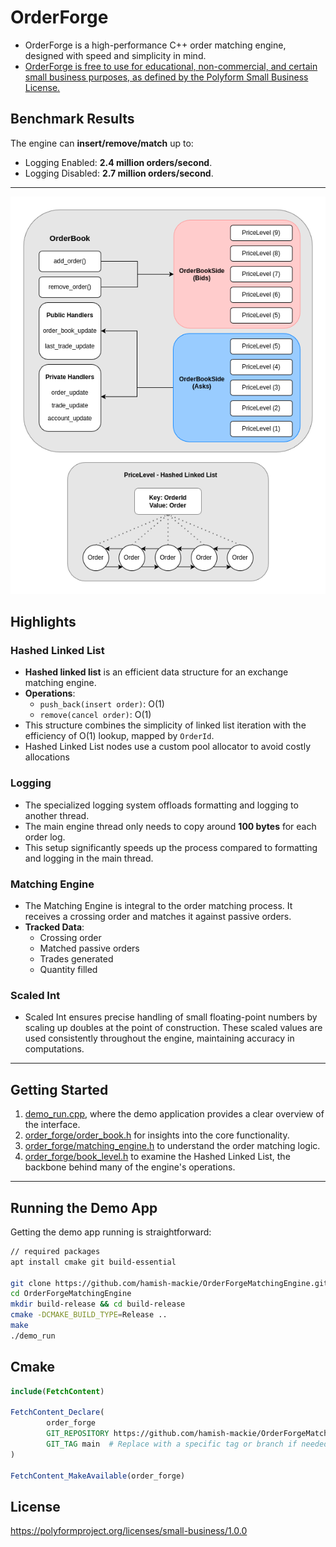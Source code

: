 # OrderForge

- OrderForge is a high-performance C++ order matching engine, designed with speed and simplicity in mind.
- [OrderForge is free to use for educational, non-commercial, and certain small business purposes, as defined by the Polyform Small Business License.](https://polyformproject.org/licenses/small-business/1.0.0)

## Benchmark Results

The engine can **insert/remove/match** up to:

- Logging Enabled:  **2.4 million orders/second**.
- Logging Disabled:  **2.7 million orders/second**.

---

![](.github/images/order_forge_design.drawio.png)

## Highlights

### Hashed Linked List

- **Hashed linked list** is an efficient data structure for an exchange matching engine.
- **Operations**:
    - `push_back(insert order)`: O(1)
    - `remove(cancel order)`: O(1)
- This structure combines the simplicity of linked list iteration with the efficiency of O(1) lookup, mapped by
  `OrderId`.
- Hashed Linked List nodes use a custom pool allocator to avoid costly allocations

### Logging

- The specialized logging system offloads formatting and logging to another thread.
- The main engine thread only needs to copy around **100 bytes** for each order log.
- This setup significantly speeds up the process compared to formatting and logging in the main thread.

### Matching Engine

- The Matching Engine is integral to the order matching process. It receives a crossing order and matches it against
  passive orders.
- **Tracked Data**:
    - Crossing order
    - Matched passive orders
    - Trades generated
    - Quantity filled

### Scaled Int

- Scaled Int ensures precise handling of small floating-point numbers by scaling up doubles at the point of
  construction. These scaled values are used consistently throughout the engine, maintaining accuracy in computations.

---

## Getting Started

1. [demo_run.cpp](demo_run.cpp), where the demo application provides a clear overview of the interface.
2. [order_forge/order_book.h](order_forge/order_book.h) for insights into the core functionality.
3. [order_forge/matching_engine.h](order_forge/matching_engine.h) to understand the order matching logic.
4. [order_forge/book_level.h](order_forge/price_level.h) to examine the Hashed Linked List, the backbone behind many of
   the engine's operations.

---

## Running the Demo App

Getting the demo app running is straightforward:

```bash
// required packages
apt install cmake git build-essential

git clone https://github.com/hamish-mackie/OrderForgeMatchingEngine.git
cd OrderForgeMatchingEngine
mkdir build-release && cd build-release
cmake -DCMAKE_BUILD_TYPE=Release ..
make
./demo_run
```

## Cmake

```cmake
include(FetchContent)

FetchContent_Declare(
        order_forge
        GIT_REPOSITORY https://github.com/hamish-mackie/OrderForgeMatchingEngine.git
        GIT_TAG main  # Replace with a specific tag or branch if needed
)

FetchContent_MakeAvailable(order_forge)

```

## License

https://polyformproject.org/licenses/small-business/1.0.0